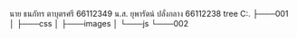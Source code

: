 นาย ธนภัทร ตาบุตรศรี 66112349
น.ส. ยุพารัตน์ ปลั่งกลาง 66112238
tree C:.
├───001
│   ├───css
│   ├───images
│   └───js
└───002

